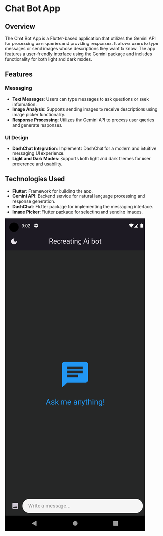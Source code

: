 # Chat Bot App

## Overview

The Chat Bot App is a Flutter-based application that utilizes the Gemini API for processing user queries and providing responses. It allows users to type messages or send images whose descriptions they want to know. The app features a user-friendly interface using the Gemini package and includes functionality for both light and dark modes.

## Features

### Messaging
- **Text Messages**: Users can type messages to ask questions or seek information.
- **Image Analysis**: Supports sending images to receive descriptions using image picker functionality.
- **Response Processing**: Utilizes the Gemini API to process user queries and generate responses.

### UI Design
- **DashChat Integration**: Implements DashChat for a modern and intuitive messaging UI experience.
- **Light and Dark Modes**: Supports both light and dark themes for user preference and usability.

## Technologies Used
- **Flutter**: Framework for building the app.
- **Gemini API**: Backend service for natural language processing and response generation.
- **DashChat**: Flutter package for implementing the messaging interface.
- **Image Picker**: Flutter package for selecting and sending images.


![Chat Bot App Screenshot](assets\images\Screenshot_1721316750.png)
